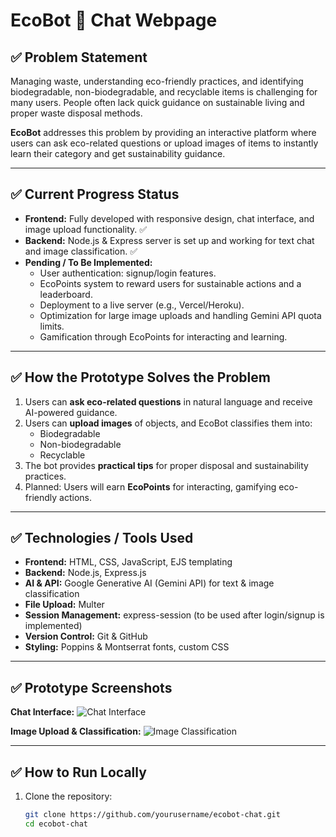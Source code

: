 # EcoBot 🌱 Chat Webpage

## ✅ Problem Statement
Managing waste, understanding eco-friendly practices, and identifying biodegradable, non-biodegradable, and recyclable items is challenging for many users. People often lack quick guidance on sustainable living and proper waste disposal methods.

**EcoBot** addresses this problem by providing an interactive platform where users can ask eco-related questions or upload images of items to instantly learn their category and get sustainability guidance.

---

## ✅ Current Progress Status
- **Frontend:** Fully developed with responsive design, chat interface, and image upload functionality. ✅
- **Backend:** Node.js & Express server is set up and working for text chat and image classification. ✅
- **Pending / To Be Implemented:**  
  - User authentication: signup/login features.  
  - EcoPoints system to reward users for sustainable actions and a leaderboard.  
  - Deployment to a live server (e.g., Vercel/Heroku).  
  - Optimization for large image uploads and handling Gemini API quota limits.  
  - Gamification through EcoPoints for interacting and learning.  

---

## ✅ How the Prototype Solves the Problem
1. Users can **ask eco-related questions** in natural language and receive AI-powered guidance.
2. Users can **upload images** of objects, and EcoBot classifies them into:
   - Biodegradable
   - Non-biodegradable
   - Recyclable
3. The bot provides **practical tips** for proper disposal and sustainability practices.
4. Planned: Users will earn **EcoPoints** for interacting, gamifying eco-friendly actions.  

---

## ✅ Technologies / Tools Used
- **Frontend:** HTML, CSS, JavaScript, EJS templating
- **Backend:** Node.js, Express.js
- **AI & API:** Google Generative AI (Gemini API) for text & image classification
- **File Upload:** Multer
- **Session Management:** express-session (to be used after login/signup is implemented)
- **Version Control:** Git & GitHub
- **Styling:** Poppins & Montserrat fonts, custom CSS

---

## ✅ Prototype Screenshots

**Chat Interface:**
![Chat Interface](./screenshots/chat-interface.png)


**Image Upload & Classification:**
![Image Classification](./screenshots/image-classification.png)

---

## ✅ How to Run Locally
1. Clone the repository:
   ```bash
   git clone https://github.com/yourusername/ecobot-chat.git
   cd ecobot-chat
